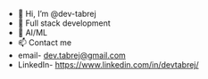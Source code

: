 - 👋 Hi, I’m @dev-tabrej
- 👀 Full stack development 
- 🌱 AI/ML 
- 📫 Contact me 
- email- dev.tabrej@gmail.com
- LinkedIn- https://www.linkedin.com/in/devtabrej/
  

<!---
dev-tabrej/dev-tabrej is a ✨ special ✨ repository because its `README.md` (this file) appears on your GitHub profile.
You can click the Preview link to take a look at your changes.
--->
